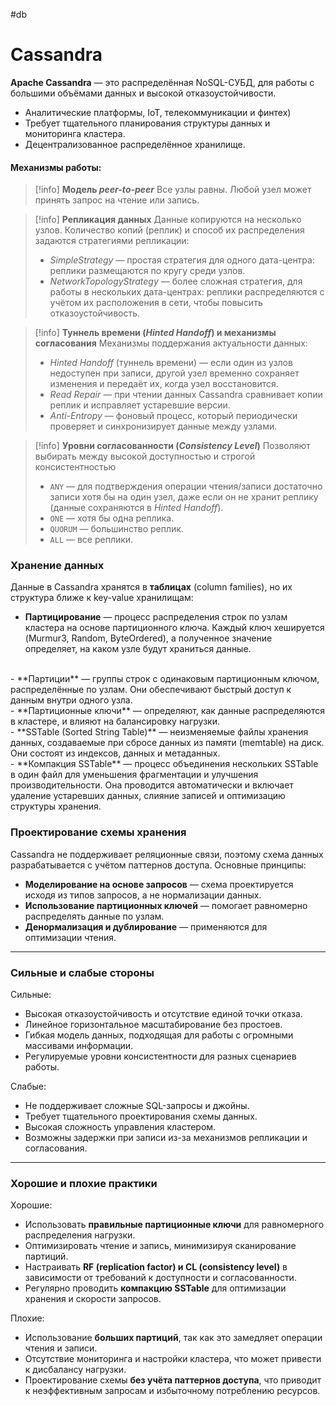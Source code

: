 #db
# Cassandra

**Apache Cassandra** — это распределённая NoSQL-СУБД, для работы с большими объёмами данных и высокой отказоустойчивости. 

- Аналитические платформы, IoT, телекоммуникации и финтех)
- Требует тщательного планирования структуры данных и мониторинга кластера.
- Децентрализованное распределённое хранилище. 

#### Механизмы работы:

> [!info] **Модель _peer-to-peer_**
> Все узлы равны. Любой узел может принять запрос на чтение или запись. 

> [!info] **Репликация данных**
> Данные копируются на несколько узлов. Количество копий (реплик) и способ их распределения задаются стратегиями репликации:
> - _SimpleStrategy_ — простая стратегия для одного дата-центра: реплики размещаются по кругу среди узлов.
> - _NetworkTopologyStrategy_ — более сложная стратегия, для работы в нескольких дата-центрах: реплики распределяются с учётом их расположения в сети, чтобы повысить отказоустойчивость.

> [!info] **Туннель времени (_Hinted Handoff_) и механизмы согласования**
> Механизмы поддержания актуальности данных:
> - _Hinted Handoff_ (туннель времени) — если один из узлов недоступен при записи, другой узел временно сохраняет изменения и передаёт их, когда узел восстановится.
> - _Read Repair_ — при чтении данных Cassandra сравнивает копии реплик и исправляет устаревшие версии.
> - _Anti-Entropy_ — фоновый процесс, который периодически проверяет и синхронизирует данные между узлами.

> [!info] **Уровни согласованности (_Consistency Level_)**
> Позволяют выбирать между высокой доступностью и строгой консистентностью
> - `ANY` — для подтверждения операции чтения/записи достаточно записи хотя бы на один узел, даже если он не хранит реплику (данные сохраняются в _Hinted Handoff_).
> - `ONE` — хотя бы одна реплика.
> - `QUORUM` — большинство реплик.
> - `ALL` — все реплики.

### Хранение данных

Данные в Cassandra хранятся в **таблицах** (column families), но их структура ближе к key-value хранилищам:
- **Партицирование** — процесс распределения строк по узлам кластера на основе партиционного ключа. Каждый ключ хешируется (Murmur3, Random, ByteOrdered), а полученное значение определяет, на каком узле будут храниться данные.
<br>
- **Партиции** — группы строк с одинаковым партиционным ключом, распределённые по узлам. Они обеспечивают быстрый доступ к данным внутри одного узла.
<br>
- **Партиционные ключи** — определяют, как данные распределяются в кластере, и влияют на балансировку нагрузки.
<br>
- **SSTable (Sorted String Table)** — неизменяемые файлы хранения данных, создаваемые при сбросе данных из памяти (memtable) на диск. Они состоят из индексов, данных и метаданных.
<br>
- **Компакция SSTable** — процесс объединения нескольких SSTable в один файл для уменьшения фрагментации и улучшения производительности. Она проводится автоматически и включает удаление устаревших данных, слияние записей и оптимизацию структуры хранения.

### Проектирование схемы хранения

Cassandra не поддерживает реляционные связи, поэтому схема данных разрабатывается с учётом паттернов доступа. 
Основные принципы:
- **Моделирование на основе запросов** — схема проектируется исходя из типов запросов, а не нормализации данных.
- **Использование партиционных ключей** — помогает равномерно распределять данные по узлам.
- **Денормализация и дублирование** — применяются для оптимизации чтения.

---
### Сильные и слабые стороны
Сильные:
- Высокая отказоустойчивость и отсутствие единой точки отказа.
- Линейное горизонтальное масштабирование без простоев.
- Гибкая модель данных, подходящая для работы с огромными массивами информации.
- Регулируемые уровни консистентности для разных сценариев работы.

Слабые:
- Не поддерживает сложные SQL-запросы и джойны.
- Требует тщательного проектирования схемы данных.
- Высокая сложность управления кластером.
- Возможны задержки при записи из-за механизмов репликации и согласования.

---
### Хорошие и плохие практики
Хорошие:
- Использовать **правильные партиционные ключи** для равномерного распределения нагрузки.
- Оптимизировать чтение и запись, минимизируя сканирование партиций.
- Настраивать **RF (replication factor) и CL (consistency level)** в зависимости от требований к доступности и согласованности.
- Регулярно проводить **компакцию SSTable** для оптимизации хранения и скорости запросов.

Плохие:
- Использование **больших партиций**, так как это замедляет операции чтения и записи.
- Отсутствие мониторинга и настройки кластера, что может привести к дисбалансу нагрузки.
- Проектирование схемы **без учёта паттернов доступа**, что приводит к неэффективным запросам и избыточному потреблению ресурсов.


